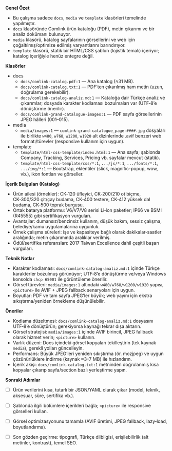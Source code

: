 **Genel Özet**
- Bu çalışma sadece `docs`, `media` ve `template` klasörleri temelinde yapılmıştır.
- `docs` klasöründe Comlink ürün kataloğu (PDF), metin çıkarımı ve bir analiz dokümanı bulunuyor.
- `media` klasörü, katalog sayfalarının görsellerini ve web için çoğaltılmış/optimize edilmiş varyantlarını barındırıyor.
- `template` klasörü, statik bir HTML/CSS şablon (lojistik temalı) içeriyor; katalog içeriğiyle henüz entegre değil.

**Klasörler**
- docs
  - `docs/comlink-catalog.pdf:1` — Ana katalog (≈31 MB).
  - `docs/comlink-catalog.txt:1` — PDF’ten çıkarılmış ham metin (uzun, doğrulama gerekebilir).
  - `docs/comlink-catalog-analiz.md:1` — Kataloğa dair Türkçe analiz ve çıkarımlar; dosyada karakter kodlaması bozulmaları var (UTF‑8’e dönüştürme önerilir).
  - `docs/comlink-grand-catalogue-images:1` — PDF sayfa görsellerinin JPEG hâlleri (001–015).
- media
  - `media/images:1` — `comlink-grand-catalogue_page-####.jpg` dosyaları ile birlikte `w480`, `w768`, `w1200`, `w1920` alt dizinlerinde .avif benzeri web formatı/türevler (responsive kullanım için uygun).
- template
  - `template/html-css-template/index.html:1` — Ana sayfa; şablonda Company, Tracking, Services, Pricing vb. sayfalar mevcut (statik).
  - `template/html-css-template/css/*:1`, `.../js/*:1`, `.../fonts/*:1`, `.../img/*:1` — Bootstrap, eklentiler (slick, magnific-popup, wow, vb.), ikon fontları ve görseller.

**İçerik Bulguları (Katalog)**
- Ürün ailesi (örnekler): CK‑120 üfleyici, CK‑200/210 ot biçme, CK‑300/320 çit/çay budama, CK‑400 testere, CK‑412 yüksek dal budama, CK‑500 toprak burgusu.
- Ortak batarya platformu: V6/V7/V8 serisi Li‑ion paketler; IP66 ve BSMI (R45555) gibi sertifikasyon vurguları.
- Avantajlar: dumansız/benzinsiz kullanım, düşük bakım, sessiz çalışma, belediye/kamu uygulamalarına uygunluk.
- Örnek çalışma süreleri: işe ve kapasiteye bağlı olarak dakikalar‑saatler aralığında; metin çıkarımında aralıklar verilmiş.
- Ödül/sertifika referansları: 2017 Taiwan Excellence dahil çeşitli başarı vurguları.

**Teknik Notlar**
- Karakter kodlaması: `docs/comlink-catalog-analiz.md:1` içinde Türkçe karakterler bozulmuş görünüyor; UTF‑8’e dönüştürme ve/veya Windows konsolda `chcp 65001` ile görüntüleme önerilir.
- Görsel türevleri: `media/images:1` altındaki `w480/w768/w1200/w1920` yapısı, `<picture>` ile AVIF + JPEG fallback senaryoları için uygun.
- Boyutlar: PDF ve tam sayfa JPEG’ler büyük; web yayını için ekstra sıkıştırma/yeniden örnekleme düşünülebilir.

**Öneriler**
- Kodlama düzeltmesi: `docs/comlink-catalog-analiz.md:1` dosyasını UTF‑8’e dönüştürün; gerekiyorsa kaynağı tekrar dışa aktarın.
- Görsel stratejisi: `media/images:1` içinde AVIF birincil, JPEG fallback olarak hizmet verin; `<picture>` kullanın.
- Varlık düzeni: Docs içindeki görsel kopyaları tekilleştirin (tek kaynak `media`), gerekli yolları güncelleyin.
- Performans: Büyük JPEG’leri yeniden sıkıştırma (ör. mozjpeg) ve uygun çözünürlüklere indirme (kaynak ≈3–7 MB) ile hızlandırın.
- İçerik akışı: `docs/comlink-catalog.txt:1` metninden doğrulanmış kısa kopyalar çıkarıp sayfa/section bazlı yerleştirme yapın.

**Sonraki Adımlar**
- [ ] Ürün verilerini kısa, tutarlı bir JSON/YAML olarak çıkar (model, teknik, aksesuar, süre, sertifika vb.).
- [ ] Şablonda ilgili bölümlere içerikleri bağla; `<picture>` ile responsive görselleri kullan.
- [ ] Görsel optimizasyonunu tamamla (AVIF üretimi, JPEG fallback, lazy‑load, boyutlandırma).
- [ ] Son gözden geçirme: tipografi, Türkçe dilbilgisi, erişilebilirlik (alt metinler, kontrast), temel SEO.


